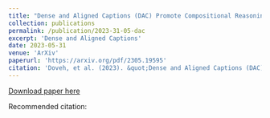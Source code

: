 ```yaml
---
title: "Dense and Aligned Captions (DAC) Promote Compositional Reasoning in VL Models"
collection: publications
permalink: /publication/2023-31-05-dac
excerpt: 'Dense and Aligned Captions'
date: 2023-05-31
venue: 'ArXiv'
paperurl: 'https://arxiv.org/pdf/2305.19595'
citation: 'Doveh, et al. (2023). &quot;Dense and Aligned Captions (DAC) Promote Compositional Reasoning in VL Models.&quot; <i>ArXiv</i>.'
---
```


[Download paper here](https://arxiv.org/pdf/2305.19595)

Recommended citation: 